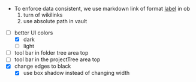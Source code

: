- To enforce data consistent, we use markdown link of format [label](path/to/file.md#^block-id) in ob
  1. turn of wikilinks
  2. use absolute path in vault
- [ ] better UI colors
  - [x] dark
  - [ ] light
- [ ] tool bar in folder tree area top
- [ ] tool bar in the projectTree area top
- [x] change edges to black
  - [x] use box shadow instead of changing width

